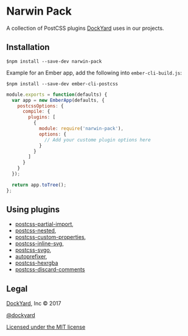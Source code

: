 # Narwin Pack

A collection of PostCSS plugins [DockYard](https://dockyard.com) uses in our projects.

## Installation
```shell
$npm install --save-dev narwin-pack
```

Example for an Ember app, add the following into `ember-cli-build.js`:
```shell
$npm install --save-dev ember-cli-postcss
```

```js
module.exports = function(defaults) {
  var app = new EmberApp(defaults, {
    postcssOptions: {
      compile: {
        plugins: [
          {
            module: require('narwin-pack'),
            options: {
              // Add your custome plugin options here
            }
          }
        ]
      }
    }
  });

  return app.toTree();
};
```


## Using plugins
- [postcss-partial-import](https://github.com/jonathantneal/postcss-partial-import),
- [postcss-nested](https://github.com/postcss/postcss-nested),
- [postcss-custom-properties](https://github.com/postcss/postcss-custom-properties),
- [postcss-inline-svg](https://github.com/TrySound/postcss-inline-svg),
- [postcss-svgo](https://github.com/ben-eb/postcss-svgo),
- [autoprefixer](https://github.com/postcss/autoprefixer),
- [postcss-hexrgba](https://github.com/seaneking/postcss-hexrgba)
- [postcss-discard-comments](https://github.com/ben-eb/postcss-discard-comments)

## Legal

[DockYard](http://dockyard.com), Inc &copy; 2017

[@dockyard](http://twitter.com/dockyard)

[Licensed under the MIT license](http://www.opensource.org/licenses/mit-license.php)
